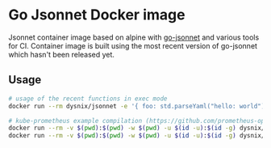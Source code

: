 # Go Jsonnet Docker image

Jsonnet container image based on alpine with [go-jsonnet](https://github.com/google/go-jsonnet) and various tools for CI.
Container image is built using the most recent version of go-jsonnet which hasn't been released yet.

## Usage

```bash
# usage of the recent functions in exec mode
docker run --rm dysnix/jsonnet -e '{ foo: std.parseYaml("hello: world") }'
```

```bash
# kube-prometheus example compilation (https://github.com/prometheus-operator/kube-prometheus)
docker run --rm -v $(pwd):$(pwd) -w $(pwd) -u $(id -u):$(id -g) dysnix/jsonnet jb update
docker run --rm -v $(pwd):$(pwd) -w $(pwd) -u $(id -u):$(id -g) dysnix/jsonnet ./build.sh example.jsonnet

```
